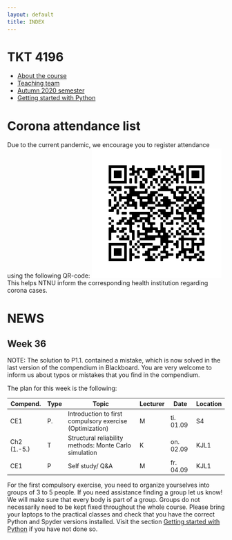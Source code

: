 ```yaml
---
layout: default
title: INDEX
---
```


# TKT 4196

- [About the course](about)
- [Teaching team](team)
- [Autumn 2020 semester](fall2020)
- [Getting started with Python](py_guide)


# Corona attendance list
Due to the current pandemic, we encourage you to register attendance using the following QR-code:
![alt text](https://github.com/Jorgemendozaesp/TKT4196-CourseMaterial/blob/master/QR%20Code%20-%20Corona%20form.png?raw=true)
This helps NTNU inform the corresponding health institution regarding corona cases. 

# NEWS
## Week 36
NOTE: The solution to P1.1. contained a mistake, which is now solved in the last version of the compendium in Blackboard. You are very welcome to inform us about typos or mistakes that you find in the compendium. 

The plan for this week is the following:

| Compend. | Type |     Topic                                                 |	Lecturer |	Date       | Location |
|----------|------|-----------------------------------------------------------|----------|-------------|----------|
| CE1	     |P.    |	Introduction to first compulsory exercise (Optimization)  |	  M 	   | ti. 01.09	 |  S4      |
|Ch2 (1.-5.)| T	  | Structural reliability methods: Monte Carlo simulation    |   K	     | on. 02.09   |	KJL1    |
| CE1      |	P	  | Self study/ Q&A	                                          |   M      | fr. 04.09	 |  KJL1    |

For the first compulsory exercise, you need to organize yourselves into groups of 3 to 5 people. If you need assistance finding a group let us know! We will make sure that every body is part of a group. Groups do not necessarily need to be kept fixed throughout the whole course. Please bring your laptops to the practical classes and check that you have the correct Python and Spyder versions installed. Visit the section [Getting started with Python](py_guide) if you have not done so. 
